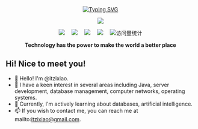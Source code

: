 <div align="center">
  
  <!-- dynamic typing effect 动态打字效果 -->
  <div align="center">
    <a href="https://blog.sunguoqi.com/">
      <img src="https://readme-typing-svg.demolab.com?font=Fira+Code&pause=1000&width=435&lines=println(%22Hello%2C%20World%22);itzixiao&center=true&size=27" alt="Typing SVG" />
    </a>
  </div>

  <!-- knock code pictures 敲代码的图片 -->
  <img src="https://cdn.jsdelivr.net/gh/sun0225SUN/sun0225SUN/assets/images/coding.gif" /><br>

  <!-- profile logo 个人资料徽标 -->
  <div align="center">
    <a href="https://juejin.cn/user/2632657660285283"><img src="https://img.shields.io/badge/Website-博客-blue" /></a>&emsp;
    <a href="https://space.bilibili.com/383578761/"><img src="https://img.shields.io/badge/Bilibili-B站-ff69b4" /></a>&emsp;
    <a href="https://blog.csdn.net/zixiao_love/"><img src="https://img.shields.io/badge/CSDN-论坛-c32136" /></a>&emsp;
    <a href="https://www.zhihu.com/people/itzixiao"><img src="https://img.shields.io/badge/Zhihu-知乎-blue" /></a>&emsp;
    <!-- visitor statistics logo 访问量统计徽标 -->
    <img src="https://komarev.com/ghpvc/?username=itzixiao&label=Views&color=0e75b6&style=flat" alt="访问量统计" />
  </div>
<p><b>Technology has the power to make the world a better place</b></p>
</div>

## Hi! Nice to meet you!

<!-- 个人简介 -->
- 👋 Hello! I'm @itzixiao.
- 👀 I have a keen interest in several areas including Java, server development, database management, computer networks, operating systems.
- 🌱 Currently, I'm actively learning about databases, artificial intelligence.
- 📫 If you wish to contact me, you can reach me at mailto:itzixiao@gmail.com.
